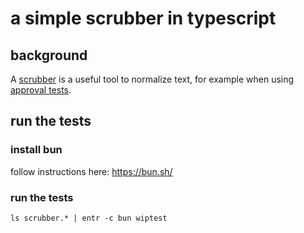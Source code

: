 # a simple scrubber in typescript

## background

A [scrubber](https://approvaltestscpp.readthedocs.io/en/latest/generated_docs/explanations/Scrubbers.html) is a useful tool to normalize text, for example when using [approval tests](http://approvaltests.com/).

## run the tests

### install bun

follow instructions here: https://bun.sh/

### run the tests

```
ls scrubber.* | entr -c bun wiptest
```
